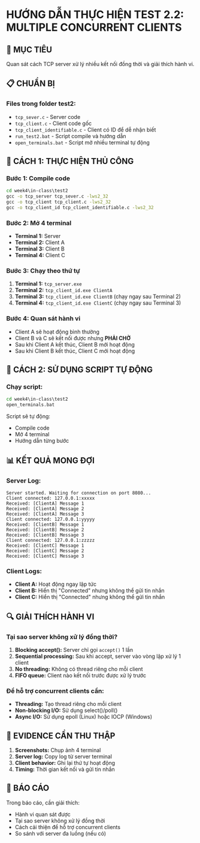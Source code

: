 # HƯỚNG DẪN THỰC HIỆN TEST 2.2: MULTIPLE CONCURRENT CLIENTS

## 🎯 MỤC TIÊU
Quan sát cách TCP server xử lý nhiều kết nối đồng thời và giải thích hành vi.

## 📋 CHUẨN BỊ

### Files trong folder test2:
- `tcp_sever.c` - Server code
- `tcp_client.c` - Client code gốc  
- `tcp_client_identifiable.c` - Client có ID để dễ nhận biết
- `run_test2.bat` - Script compile và hướng dẫn
- `open_terminals.bat` - Script mở nhiều terminal tự động

## 🚀 CÁCH 1: THỰC HIỆN THỦ CÔNG

### Bước 1: Compile code
```cmd
cd week4\in-class\test2
gcc -o tcp_server tcp_sever.c -lws2_32
gcc -o tcp_client tcp_client.c -lws2_32
gcc -o tcp_client_id tcp_client_identifiable.c -lws2_32
```

### Bước 2: Mở 4 terminal
- **Terminal 1:** Server
- **Terminal 2:** Client A  
- **Terminal 3:** Client B
- **Terminal 4:** Client C

### Bước 3: Chạy theo thứ tự
1. **Terminal 1:** `tcp_server.exe`
2. **Terminal 2:** `tcp_client_id.exe ClientA`
3. **Terminal 3:** `tcp_client_id.exe ClientB` (chạy ngay sau Terminal 2)
4. **Terminal 4:** `tcp_client_id.exe ClientC` (chạy ngay sau Terminal 3)

### Bước 4: Quan sát hành vi
- Client A sẽ hoạt động bình thường
- Client B và C sẽ kết nối được nhưng **PHẢI CHỜ**
- Sau khi Client A kết thúc, Client B mới hoạt động
- Sau khi Client B kết thúc, Client C mới hoạt động

## 🚀 CÁCH 2: SỬ DỤNG SCRIPT TỰ ĐỘNG

### Chạy script:
```cmd
cd week4\in-class\test2
open_terminals.bat
```

Script sẽ tự động:
- Compile code
- Mở 4 terminal
- Hướng dẫn từng bước

## 📊 KẾT QUẢ MONG ĐỢI

### Server Log:
```
Server started. Waiting for connection on port 8080...
Client connected: 127.0.0.1:xxxxx
Received: [ClientA] Message 1
Received: [ClientA] Message 2  
Received: [ClientA] Message 3
Client connected: 127.0.0.1:yyyyy
Received: [ClientB] Message 1
Received: [ClientB] Message 2
Received: [ClientB] Message 3
Client connected: 127.0.0.1:zzzzz
Received: [ClientC] Message 1
Received: [ClientC] Message 2
Received: [ClientC] Message 3
```

### Client Logs:
- **Client A:** Hoạt động ngay lập tức
- **Client B:** Hiển thị "Connected" nhưng không thể gửi tin nhắn
- **Client C:** Hiển thị "Connected" nhưng không thể gửi tin nhắn

## 🔍 GIẢI THÍCH HÀNH VI

### Tại sao server không xử lý đồng thời?

1. **Blocking accept():** Server chỉ gọi `accept()` 1 lần
2. **Sequential processing:** Sau khi accept, server vào vòng lặp xử lý 1 client
3. **No threading:** Không có thread riêng cho mỗi client
4. **FIFO queue:** Client nào kết nối trước được xử lý trước

### Để hỗ trợ concurrent clients cần:
- **Threading:** Tạo thread riêng cho mỗi client
- **Non-blocking I/O:** Sử dụng select()/poll()
- **Async I/O:** Sử dụng epoll (Linux) hoặc IOCP (Windows)

## 📸 EVIDENCE CẦN THU THẬP

1. **Screenshots:** Chụp ảnh 4 terminal
2. **Server log:** Copy log từ server terminal
3. **Client behavior:** Ghi lại thứ tự hoạt động
4. **Timing:** Thời gian kết nối và gửi tin nhắn

## 📝 BÁO CÁO

Trong báo cáo, cần giải thích:
- Hành vi quan sát được
- Tại sao server không xử lý đồng thời
- Cách cải thiện để hỗ trợ concurrent clients
- So sánh với server đa luồng (nếu có)
